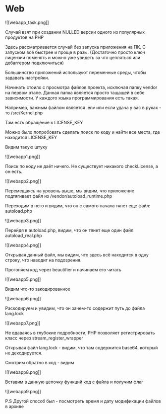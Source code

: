 # Web

![[webapp_task.png]]

Случай взят при создании NULLED версии одного из популярных продуктов на PHP

Здесь рассматривается случай без запуска приложения на ПК. С запуском всё быстрее и проще в разы. (Достаточно просто ключ лицензии поменять и можно уже увидеть за что цепляться или дебаггером подключиться)

Большинство приложений используют переменные среды, чтобы задавать настройки.

Начинать стоило с просмотра файлов проекта, исключая папку vendor на первом этапе. Данная папка является просто тащащей в себе зависимости. У каждого языка программирования есть такая.

Например, важным файлом является .env или если удача у вас в руках - то /src/Kernel.php

Там есть обращение к LICENSE_KEY

Можно было попробовать сделать поиск по коду и найти все места, где находится LICENSE_KEY

Видим такую штуку

![[webapp1.png]]

Поиск по коду не даёт ничего. Не существует никакого checkLicense, а он есть.

![[webapp2.png]]

Перемещаясь на уровень выше, мы видим, что приложение подтягивает файл из /vendor/autoload_runtime.php

Переходим в него и видим, что он с самого начала тянет еще файл: autoload.php

![[webapp3.png]]

Перейдя в autoload.php, видим, что он тянет еще один файл autoload_real.php

![[webapp4.png]]

Открывая данный файл, мы видим, что здесь всё находится в одну строку, что наводит на подозрения.

Прогоняем код через beautifier и начинаем его читать

![[webapp5.png]]

Видим что-то закодированное

![[webapp6.png]]

Раскодируем и увидим, что он зачем-то содержит путь до файла lang.lock

![[webapp7.png]]

Не вдаваясь в глубокие подробности, PHP позволяет регистрировать класс через stream_register_wrapper

Открывая файл lang.lock - видим, что там содержится base64, который не декодируется.

Смотрим обратно в код - видим

![[webapp8.png]]

Вставим в данную цепочку функций код с файла и получим флаг

![[webapp9.png]]

P.S Другой способ был - посмотреть время и дату модификации файлов в архиве